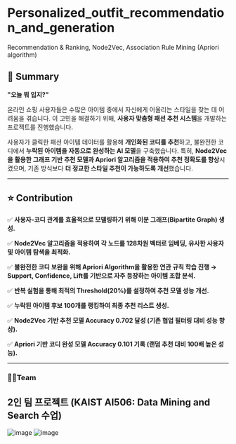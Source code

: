 # Personalized_outfit_recommendation_and_generation
Recommendation &amp; Ranking, Node2Vec, Association Rule Mining (Apriori algorithm)

## **📑 Summary**

**"오늘 뭐 입지?"**

온라인 쇼핑 사용자들은 수많은 아이템 중에서 자신에게 어울리는 스타일을 찾는 데 어려움을 겪습니다. 이 고민을 해결하기 위해, **사용자 맞춤형 패션 추천 시스템**을 개발하는 프로젝트를 진행했습니다.

사용자가 클릭한 패션 아이템 데이터를 활용해 **개인화된 코디를 추천**하고, 불완전한 코디에서 **누락된 아이템을 자동으로 완성하는 AI 모델**을 구축했습니다. 특히, **Node2Vec을 활용한 그래프 기반 추천 모델과 Apriori 알고리즘을 적용하여 추천 정확도를 향상**시켰으며, 기존 방식보다 **더 정교한 스타일 추천이 가능하도록 개선**했습니다.

---

## **⭐ Contribution**

✅ **사용자-코디 관계를 효율적으로 모델링하기 위해 이분 그래프(Bipartite Graph) 생성.**

✅ **Node2Vec 알고리즘을 적용하여 각 노드를 128차원 벡터로 임베딩, 유사한 사용자 및 아이템 탐색을 최적화.**

✅ **불완전한 코디 보완을 위해 Apriori Algorithm을 활용한 연관 규칙 학습 진행 → Support, Confidence, Lift를 기반으로 자주 등장하는 아이템 조합 분석.**

✅ **반복 실험을 통해 최적의 Threshold(20%)를 설정하여 추천 모델 성능 개선.**

✅ **누락된 아이템 후보 100개를 랭킹하여 최종 추천 리스트 생성.**

✅ **Node2Vec 기반 추천 모델 Accuracy 0.702 달성 (기존 협업 필터링 대비 성능 향상).**

✅ **Apriori 기반 코디 완성 모델 Accuracy 0.101 기록 (랜덤 추천 대비 100배 높은 성능).**

---

### 👩‍🔧Team

2인 팀 프로젝트 (KAIST AI506: Data Mining and Search 수업)
---

![image](https://github.com/user-attachments/assets/96cdc0d7-4ad9-487a-a63f-82ae9ddfede7)
![image](https://github.com/user-attachments/assets/3e70528d-ccb6-45bb-99c6-c3743b912378)

